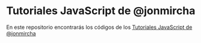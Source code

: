 <h1>Tutoriales JavaScript de @jonmircha</h1>
<p>
    En este repositorio encontrarás los códigos de los <a href="https://www.youtube.com/playlist?list=PLvq-jIkSeTUaw9krmA6bf5inYcuvUNWI3" target="_blank">Tutoriales JavaScript de @jonmircha</a>
</p>
